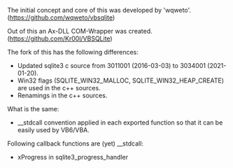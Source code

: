 The initial concept and core of this was developed by 'wqweto'. (https://github.com/wqweto/vbsqlite)

Out of this an Ax-DLL COM-Wrapper was created. (https://github.com/Kr00l/VBSQLite)

The fork of this has the following differences:
- Updated sqlite3 c source from 3011001 (2016-03-03) to 3034001 (2021-01-20).
- Win32 flags (SQLITE_WIN32_MALLOC, SQLITE_WIN32_HEAP_CREATE) are used in the c++ sources.
- Renamings in the c++ sources.

What is the same:
- __stdcall convention applied in each exported function so that it can be easily used by VB6/VBA.

Following callback functions are (yet) __stdcall:
- xProgress in sqlite3_progress_handler
